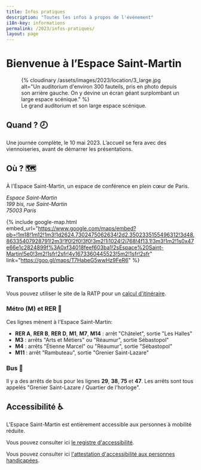 ```yaml
---
title: Infos pratiques
description: "Toutes les infos à propos de l'événement"
i18n-key: informations
permalink: /2023/infos-pratiques/
layout: page
---
```


# Bienvenue à l’Espace Saint-Martin

<figure role="group" aria-labelledby="fig1">
  {% cloudinary /assets/images/2023/location/3_large.jpg alt="Un auditorium d'environ 300 fauteils, pris en photo depuis son arrière gauche. On y devine un écran géant surplombant un large espace scénique." %}
  <figcaption id="fig1" class="text-xs text-center">
    Le grand auditorium et son large espace scénique.
  </figcaption>
</figure>

## Quand ? <span aria-hidden>🕗</span>

Une journée complète, le 10 mai 2023. L’accueil se fera avec des viennoiseries, avant de démarrer les présentations.

## Où ? <span aria-hidden>🗺️</span>

À l'Espace Saint-Martin, un espace de conférence en plein cœur de Paris.

<address>
  Espace Saint-Martin<br>
  199 bis, rue Saint-Martin<br>
  75003 Paris
</address>

{% include google-map.html embed_url="https://www.google.com/maps/embed?pb=!1m18!1m12!1m3!1d2624.7302475062634!2d2.3502335155496312!3d48.86335407928791!2m3!1f0!2f0!3f0!3m2!1i1024!2i768!4f13.1!3m3!1m2!1s0x47e66e1c2824899f%3A0xf34018feef603ba1!2sEspace%20Saint-Martin!5e0!3m2!1sfr!2sfr!4v1673360445523!5m2!1sfr!2sfr" link="https://goo.gl/maps/T7HabeG5wwHz9FeR6" %}

## Transports public

Vous pouvez utiliser le site de la RATP pour un [calcul d'itinéraire](https://www.ratp.fr/itineraires).

### Métro (M) et RER <span aria-hidden>🚋</span>

Ces lignes mènent à l'Espace Saint-Martin:

- **RER A**, **RER B**, **RER D**, **M1**, **M7**, **M14** : arrêt "Châtelet", sortie "Les Halles"
- **M3** : arrêts "Arts et Métiers" ou "Réaumur", sortie Sébastopol"
- **M4** : arrêts "Étienne Marcel" ou "Réaumur", sortie "Sébastopol"
- **M11** : arrêt "Rambuteau", sortie "Grenier Saint-Lazare"

### Bus <span aria-hidden>🚌</span>

Il y a des arrêts de bus pour les lignes **29**, **38**, **75** et **47**. Les arrêts sont tous appelés "Grenier Saint-Lazare / Quartier de l'horloge".

## Accessibilité <span aria-hidden>♿️</span>

L'Espace Saint-Martin est entièrement accessible aux personnes à mobilité réduite.

Vous pouvez consulter ici [le registre d'accessibilité](https://www.espacesaintmartin.com/images/contenus_pages/Fiches%20synthese%20R-V_registre.pdf).

Vous pouvez consulter ici [l'attestation d'accessibilité aux personnes handicapées](https://www.espacesaintmartin.com/images/contenus_pages/ATTHAND.pdf).

